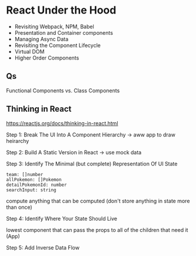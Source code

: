 # React Under the Hood

- Revisiting Webpack, NPM, Babel
- Presentation and Container components
- Managing Async Data
- Revisiting the Component Lifecycle
- Virtual DOM
- Higher Order Components

## Qs

Functional Components vs. Class Components

## Thinking in React

https://reactjs.org/docs/thinking-in-react.html

Step 1: Break The UI Into A Component Hierarchy
  -> aww app to draw heirarchy

Step 2: Build A Static Version in React
  -> use mock data

Step 3: Identify The Minimal (but complete) Representation Of UI State

```
team: []number
allPokemon: []Pokemon
detailPokemonId: number
searchInput: string
```
compute anything that can be computed (don't store anything in state more than once)


Step 4: Identify Where Your State Should Live

lowest component that can pass the props to all of the children that need it
(App)


Step 5: Add Inverse Data Flow
